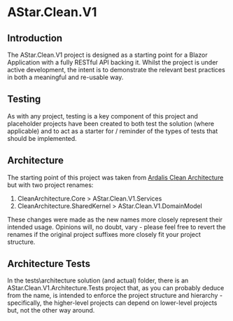 # AStar.Clean.V1

## Introduction

The AStar.Clean.V1 project is designed as a starting point for a Blazor Application with a fully RESTful API backing it. Whilst the project is under active development,
the intent is to demonstrate the relevant best practices in both a meaningful and re-usable way.

## Testing

As with any project, testing is a key component of this project and placeholder projects have been created to both test the solution (where applicable) and
to act as a starter for / reminder of the types of tests that should be implemented.

## Architecture

The starting point of this project was taken from [Ardalis Clean Architecture](https://github.com/ardalis/CleanArchitecture) but with two project renames:

1. CleanArchitecture.Core > AStar.Clean.V1.Services
1. CleanArchitecture.SharedKernel > AStar.Clean.V1.DomainModel

These changes were made as the new names more closely represent their intended usage. Opinions will, no doubt, vary - please feel free to revert
the renames if the original project suffixes more closely fit your project structure.

## Architecture Tests

In the tests\architecture solution (and actual) folder, there is an AStar.Clean.V1.Architecture.Tests project that, as you can probably deduce from the name,
is intended to enforce the project structure and hierarchy - specifically, the higher-level projects can depend on lower-level projects but, not the other
way around.
